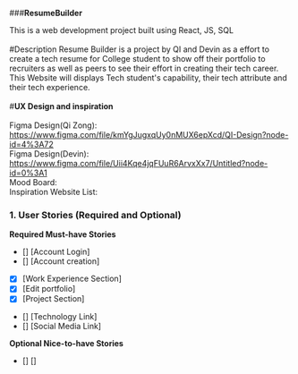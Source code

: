 ###**ResumeBuilder**

This is a web development project built using React, JS, SQL
<br>
<br>
#Description
Resume Builder is a project by QI and Devin as a effort to create a tech resume 
for College student to show off their portfolio to recruiters as well as peers 
to see their effort in creating their tech career. This Website will displays 
Tech student's capability, their tech attribute and their tech experience.
<br>
<br>
#**UX Design and inspiration**
<br>
<br>
Figma Design(Qi Zong): https://www.figma.com/file/kmYgJugxqUy0nMUX6epXcd/QI-Design?node-id=4%3A72
<br>
Figma Design(Devin): https://www.figma.com/file/Uii4Kqe4jqFUuR6ArvxXx7/Untitled?node-id=0%3A1
<br>
Mood Board:
<br>
Inspiration Website List:
<br>
### 1. User Stories (Required and Optional)

**Required Must-have Stories**

* [] [Account Login]
* [] [Account creation]
* [x] [Work Experience Section]
* [x] [Edit portfolio]
* [x] [Project Section]
* [] [Technology Link]
* [] [Social Media Link]

**Optional Nice-to-have Stories**

* [] []
